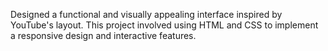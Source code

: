 Designed a functional and visually appealing interface inspired by YouTube's layout.
This project involved using HTML and CSS to implement a responsive design and interactive features.
